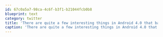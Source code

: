 ```yaml
---
id: 67c0a5a7-98ca-4c6f-b3f1-b21044fcb0b8
blueprint: text
category: twitter
title: 'There are quite a few interesting things in Android 4.0 that barely got a mention in the keynote today. HPS,  Wifi direct'
caption: 'There are quite a few interesting things in Android 4.0 that barely got a mention in the keynote today. HPS,  Wifi direct'
---
```

